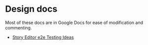 # Design docs

Most of these docs are in Google Docs for ease of modification and commenting.

* [Story Editor e2e Testing Ideas](https://docs.google.com/document/d/1kKu8QRPYNtLjhc3botd4sEIwPnUSemLXFyNPIw8Pf50/edit#)

